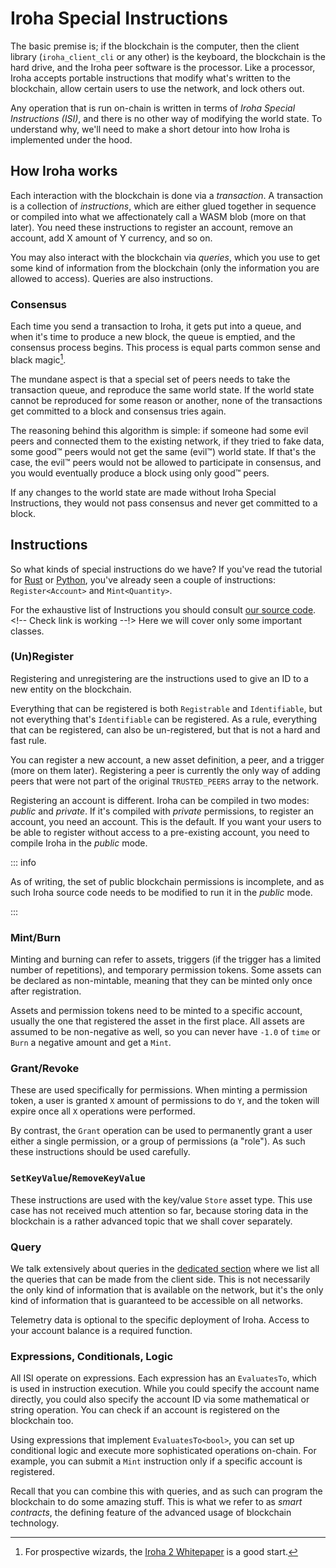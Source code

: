 # Iroha Special Instructions

The basic premise is; if the blockchain is the computer, then the client
library (`iroha_client_cli` or any other) is the keyboard, the blockchain
is the hard drive, and the Iroha peer software is the processor. Like a
processor, Iroha accepts portable instructions that modify what's written
to the blockchain, allow certain users to use the network, and lock others
out.

Any operation that is run on-chain is written in terms of _Iroha Special
Instructions (ISI)_, and there is no other way of modifying the world state.
To understand why, we'll need to make a short
detour into how Iroha is implemented under the hood.

## How Iroha works

Each interaction with the blockchain is done via a _transaction_.
A transaction is a collection of _instructions_, which are either glued
together in sequence or compiled into what we affectionately call a WASM blob (more on that later). You
need these instructions to register an account, remove an account, add X
amount of Y currency, and so on.

You may also interact with the blockchain via _queries_, which you use to
get some kind of information from the blockchain (only the information you
are allowed to access). Queries are also instructions.

### Consensus

Each time you send a transaction to Iroha, it gets put into a queue, and
when it's time to produce a new block, the queue is emptied, and the consensus process
begins. This process is equal parts common sense and black magic[^1].

The mundane aspect is that a special set of peers needs to take the
transaction queue, and reproduce the same world state. If the world state
cannot be reproduced for some reason or another, none of the transactions
get committed to a block and consensus tries again.

The reasoning behind this algorithm is simple: if someone had some evil
peers and connected them to the existing network, if they tried to fake
data, some good™ peers would not get the same (evil™) world state. If
that's the case, the evil™ peers would not be allowed to participate in
consensus, and you would eventually produce a block using only good™ peers.

If any changes to the world state are made without Iroha Special
Instructions, they would not pass consensus and never get committed to a
block.

## Instructions

So what kinds of special instructions do we have? If you've read the
tutorial for [Rust](../rust.md) or [Python](../python.md), you've already
seen a couple of instructions: `Register<Account>` and `Mint<Quantity>`.

For the exhaustive list of Instructions you should consult
[our source code](https://github.com/hyperledger/iroha/tree/iroha2-dev/core/src/smartcontracts/isi). <!-- Check link is working --!>
Here we will cover only some important classes.

### (Un)Register

Registering and unregistering are the instructions used to give an ID to a
new entity on the blockchain.

Everything that can be registered is both `Registrable` and `Identifiable`, but not everything
that's `Identifiable` can be registered. As a rule, everything that can be
registered, can also be un-registered, but that is not a hard and fast
rule.

You can register a new account, a new asset definition, a peer, and a
trigger (more on them later). Registering a peer is currently the only way
of adding peers that were not part of the original `TRUSTED_PEERS` array to
the network.

Registering an account is different. Iroha can be compiled in two modes:
_public_ and _private_. If it's compiled with _private_ permissions, to
register an account, you need an account. This is the default. If you want
your users to be able to register without access to a pre-existing account,
you need to compile Iroha in the _public_ mode.

::: info

As of writing, the set of public blockchain permissions is incomplete, and
as such Iroha source code needs to be modified to run it in the _public_
mode.

:::

### Mint/Burn

Minting and burning can refer to assets, triggers (if the trigger has a
limited number of repetitions), and temporary permission tokens. Some
assets can be declared as non-mintable, meaning that they can be minted
only once after registration.

Assets and permission tokens need to be minted to a specific account,
usually the one that registered the asset in the first place. All assets
are assumed to be non-negative as well, so you can never have `-1.0` of
`time` or `Burn` a negative amount and get a `Mint`.

### Grant/Revoke

These are used specifically for permissions. When minting a permission
token, a user is granted `X` amount of permissions to do `Y`, and the token
will expire once all `X` operations were performed.

By contrast, the `Grant` operation can be used to permanently grant a user
either a single permission, or a group of permissions (a "role"). As such
these instructions should be used carefully.

### `SetKeyValue`/`RemoveKeyValue`

These instructions are used with the key/value `Store` asset type. This use
case has not received much attention so far, because storing data in the
blockchain is a rather advanced topic that we shall cover separately.

### Query

We talk extensively about queries in the [dedicated section](queries.md) where we list all the
queries that can be made from the client side. This is not necessarily the
only kind of information that is available on the network, but it's the
only kind of information that is guaranteed to be accessible on all
networks.

Telemetry data is optional to the specific deployment of Iroha. Access to
your account balance is a required function.

### Expressions, Conditionals, Logic

All ISI operate on expressions. Each expression has an `EvaluatesTo`, which
is used in instruction execution. While you could specify the account name
directly, you could also specify the account ID via some mathematical or
string operation. You can check if an account is registered on the
blockchain too.

Using expressions that implement `EvaluatesTo<bool>`, you can set up
conditional logic and execute more sophisticated operations on-chain. For
example, you can submit a `Mint` instruction only if a specific account is
registered.

Recall that you can combine this with queries, and as such can program the
blockchain to do some amazing stuff. This is what we refer to as _smart
contracts_, the defining feature of the advanced usage of blockchain
technology.

[^1]:
    For prospective wizards, the
    [Iroha 2 Whitepaper](https://github.com/hyperledger/iroha/blob/iroha2-dev/docs/source/iroha_2_whitepaper.md)
    is a good start.
